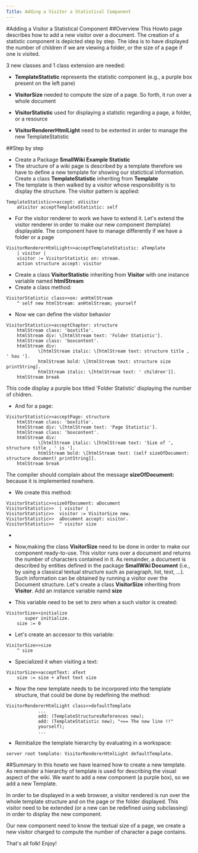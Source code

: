 ```yaml
---
Title: Adding a Visitor a Statistical Component
---
```

#Adding a Visitor a Statistical Component
##Overview
This Howto page describes how to add a new visitor over a document. The creation of a statistic component is depicted step by step. The idea is to have displayed the number of children if we are viewing a folder, or the size of a page if one is visited.

3 new classes and 1 class extension are needed:

- <b>TemplateStatistic</b> represents the statistic component (e.g., a purple box present on the left pane)
- <b>VisitorSize</b> needed to compute the size of a page. So forth, it run over a whole document
- <b>VisitorStatistic</b> used for displaying a statistic regarding a page, a folder, or a resource


- <b>VisitorRendererHtmlLight</b> need to be extented in order to manage the new TemplateStatistic

##Step by step


- Create a Package <b>SmallWiki Example Statistic</b>
- The structure of a wiki page is described by a template therefore we have to define a new template for showing our statictical information. Create a class <b>TemplateStatistic</b> inheriting from <b>Template</b>
- The template is then walked by a visitor whose responsibility is to display the structure. The visitor pattern is applied:
```
TemplateStatistic>>accept: aVisitor
	aVisitor acceptTemplateStatistic: self
```


-  For the visitor renderer to work we have to extend it. Let's extend the visitor renderer in order to make our new component (template) displayable. The component have to manage differently if we have a folder or a page
```
VisitorRendererHtmlLight>>acceptTemplateStatistic: aTemplate 
	| visitor |
	visitor := VisitorStatistic on: stream.
	action structure accept: visitor
```

- Create a class <b>VisitorStatistic</b> inheriting from <b>Visitor</b> with one instance variable named <b>htmlStream</b>
- Create a class method:
```
VisitorStatistic class>>on: anHtmlStream
	^ self new htmlStream: anHtmlStream; yourself
```

- Now we can define the visitor behavior
```
VisitorStatistic>>acceptChapter: structure 
	htmlStream class: 'boxtitle'.
	htmlStream div: \[htmlStream text: 'Folder Statistic'].
	htmlStream class: 'boxcontent'.
	htmlStream div: 
			\[htmlStream italic: \[htmlStream text: structure title , ' has '].
			htmlStream bold: \[htmlStream text: structure size printString].
			htmlStream italic: \[htmlStream text: ' children']].
	htmlStream break
```

This code display a purple box titled 'Folder Statistic' displaying the number of chidren.

- And for a page:
```
VisitorStatistic>>acceptPage: structure 
	htmlStream class: 'boxtitle'.
	htmlStream div: \[htmlStream text: 'Page Statistic'].
	htmlStream class: 'boxcontent'.
	htmlStream div: 
			\[htmlStream italic: \[htmlStream text: 'Size of ', structure title , ' is '].
			htmlStream bold: \[htmlStream text: (self sizeOfDocument: structure document) printString]].
	htmlStream break
```
The compiler should complain about the message <b>sizeOfDocument:</b> because it is implemented nowhere.

- We create this method:
```
VisitorStatistic>>sizeOfDocument: aDocument
VisitorStatistic>>	| visitor |
VisitorStatistic>>	visitor := VisitorSize new.
VisitorStatistic>>	aDocument accept: visitor.
VisitorStatistic>>	^ visitor size
```

- 


- Now,making the class <b>VisitorSize</b> need to be done in order to make our component ready-to-use. This visitor runs over a document and returns the number of characters contained in it. As remainder, a document is described by entities defined in the package <b>SmallWiki Document</b> (i.e., by using a classical textual structure such as paragraph, list, text, ...). Such information can be obtained by running a visitor over the Document structure. Let's create a class <b>VisitorSize</b> inheriting from <b>Visitor</b>. Add an instance variable namd <b>size</b>


- This variable need to be set to zero when a such visitor is created:
```
VisitorSize>>initialize
       super initialize.
	size := 0
```

- Let's create an accessor to this variable:
```
VisitorSize>>size
	^ size
```

- Specialized it when visiting a text:
```
VisitorSize>>acceptText: aText
	size := size + aText text size
```


- Now the new template needs to be incorpored into the template structure, that could be done by redefining the method:
```
VisitorRendererHtmlLight class>>defaultTemplate
			...
			add: (TemplateStructuresReferences new);
			add: (TemplateStatistic new); "<== The new line !!"
			yourself);
			...
```

- Reinitialize the template hierarchy by evaluating in a workspace:
```
server root template: VisitorRendererHtmlLight defaultTemplate.
```

##Summary
In this howto we have learned how to create a new template. As remainder a hierarchy of template is used for describing the visual aspect of the wiki. We want to add a new component (a purple box), so we add a new Template.

In order to be displayed in a web browser, a visitor rendered is run over the whole template structure and on the page or the folder displayed.
This visitor need to be extended (or a new can be redefined using subclassing) in order to display the new component.

Our new component need to know the textual size of a page, we create a new visitor charged to compute the number of character a page contains.

That's all folk!
Enjoy!
